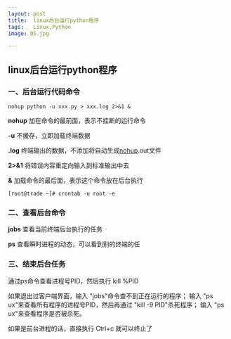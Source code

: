 ```yaml
---
layout: post
title:  linux后台运行python程序
tags:   Linux,Python
image: 05.jpg

---
```


## linux后台运行python程序

### 一、后台运行代码命令

```shell
nohup python -u xxx.py > xxx.log 2>&1 &
```

**nohup** 加在命令的最前面，表示不挂断的运行命令

**-u** 不缓存，立即加载终端数据

**.log** 终端输出的数据，不添加将自动生成[nohup](https://so.csdn.net/so/search?q=nohup&spm=1001.2101.3001.7020).out文件

**2>&1** 将错误内容重定向输入到标准输出中去

**&** 加载命令的最后面，表示这个命令放在后台执行

```shell
[root@trade ~]# crontab -u root -e
```

### 二、查看后台命令

**jobs** 查看当前终端后台执行的任务

**ps** 查看瞬时进程的动态，可以看到别的终端的任

### 三、结束后台任务

通过ps命令查看进程号PID，然后执行 kill %PID

如果退出过客户端界面，输入 "jobs"命令查不到正在运行的程序；
输入 "ps ux"来查看所有程序的进程号PID，然后再通过 "kill -9 PID"杀死程序；
输入 "ps ux"来查看程序是否被杀死。

如果是前台进程的话，直接执行 Ctrl+c 就可以终止了









